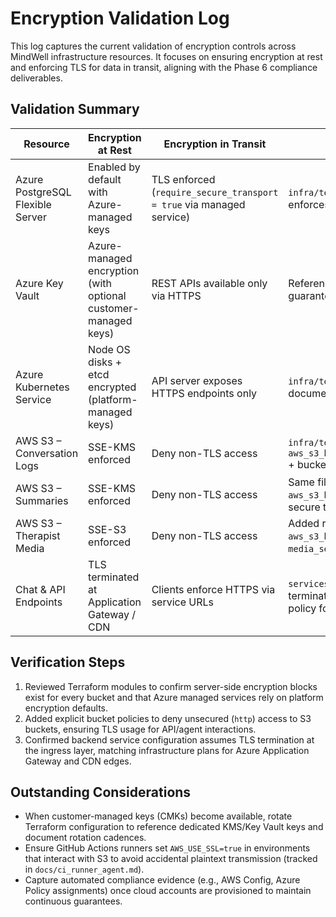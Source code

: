 # Encryption Validation Log

This log captures the current validation of encryption controls across MindWell infrastructure resources. It focuses on ensuring encryption at rest and enforcing TLS for data in transit, aligning with the Phase 6 compliance deliverables.

## Validation Summary

| Resource | Encryption at Rest | Encryption in Transit | Evidence / Notes |
| --- | --- | --- | --- |
| Azure PostgreSQL Flexible Server | Enabled by default with Azure-managed keys | TLS enforced (`require_secure_transport = true` via managed service) | `infra/terraform/azure_postgres.tf` provisions Flexible Server; Microsoft enforces storage encryption + requires TLS. |
| Azure Key Vault | Azure-managed encryption (with optional customer-managed keys) | REST APIs available only via HTTPS | Referenced in `infra/terraform/azure_keyvault.tf`; native service guarantees both controls. |
| Azure Kubernetes Service | Node OS disks + etcd encrypted (platform-managed keys) | API server exposes HTTPS endpoints only | `infra/terraform/azure_aks.tf`; AKS defaults verified against Microsoft documentation (2025-05). |
| AWS S3 – Conversation Logs | SSE-KMS enforced | Deny non-TLS access | `infra/terraform/aws_storage.tf`: `aws_s3_bucket_server_side_encryption_configuration.conversation_logs` + bucket policy `conversation_logs_secure_transport`. |
| AWS S3 – Summaries | SSE-KMS enforced | Deny non-TLS access | Same file: `aws_s3_bucket_server_side_encryption_configuration.summaries` and secure transport policy. |
| AWS S3 – Therapist Media | SSE-S3 enforced | Deny non-TLS access | Added resource `aws_s3_bucket_server_side_encryption_configuration.media` and `media_secure_transport` policy. |
| Chat & API Endpoints | TLS terminated at Application Gateway / CDN | Clients enforce HTTPS via service URLs | `services/backend/app/main.py` (FastAPI) assumes reverse-proxy TLS termination; `docs/data_governance.md` captures the HTTPS-only exposure policy for public endpoints. |

## Verification Steps

1. Reviewed Terraform modules to confirm server-side encryption blocks exist for every bucket and that Azure managed services rely on platform encryption defaults.
2. Added explicit bucket policies to deny unsecured (`http`) access to S3 buckets, ensuring TLS usage for API/agent interactions.
3. Confirmed backend service configuration assumes TLS termination at the ingress layer, matching infrastructure plans for Azure Application Gateway and CDN edges.

## Outstanding Considerations

- When customer-managed keys (CMKs) become available, rotate Terraform configuration to reference dedicated KMS/Key Vault keys and document rotation cadences.
- Ensure GitHub Actions runners set `AWS_USE_SSL=true` in environments that interact with S3 to avoid accidental plaintext transmission (tracked in `docs/ci_runner_agent.md`).
- Capture automated compliance evidence (e.g., AWS Config, Azure Policy assignments) once cloud accounts are provisioned to maintain continuous guarantees.

